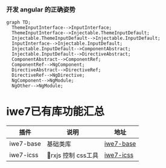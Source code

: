 ### 开发 angular 的正确姿势


```mermaid
graph TD;
  ThemeInputInterface-->InputInterface;
  ThemeInputInterface-->Injectable.ThemeInputDefault;
  Injectable.ThemeInputDefault-->Injectable.InputDefault;
  InputInterface-->Injectable.InputDefault;
  Injectable.InputDefault-->ComponentAbstract;
  Injectable.InputDefault-->DirectiveAbstract;
  ComponentAbstract-->ComponentRef;
  ComponentRef-->NgComponent;
  DirectiveAbstract-->DirectiveRef;
  DirectiveRef-->NgDirective;
  NgComponent-->NgModule;
  NgOther-->NgModule;
```

# iwe7已有库功能汇总
| 插件        | 说明             | 地址            |
|-----------|----------------|---------------|
| iwe7-base | 基础类库           | [iwe7-base]() |
| iwe7-icss | rxjs 控制 css工具 | [iwe7-icss]() |
